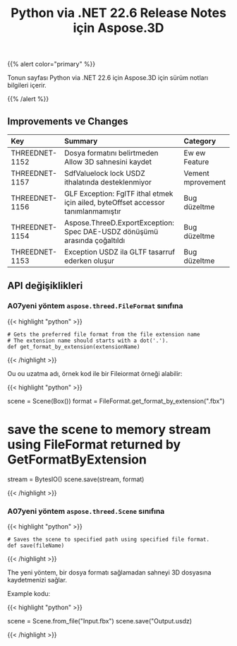 ﻿---
title: Python via .NET 22.6 Release Notes için Aspose.3D
type: docs
weight: 7
url: /tr/python-net/aspose-3d-for-python-net-22-6-release-notes/
description: TPython via .NET 22.6 için Aspose.3D notlarını serbest bıraktı.
---
{{% alert color="primary" %}}

Tonun sayfası Python via .NET 22.6 için Aspose.3D için sürüm notları bilgileri içerir.

{{% /alert %}}
## **Improvements ve Changes**

|**Key**|**Summary**|**Category**|
|:- |:- |:- |
|THREEDNET-1152 |Dosya formatını belirtmeden Allow 3D sahnesini kaydet|Ew ew Feature|
|THREEDNET-1157 |SdfValuelock lock USDZ ithalatında desteklenmiyor|Vement mprovement|
|THREEDNET-1156 |GLF Exception: FglTF ithal etmek için ailed, byteOffset accessor tanımlanmamıştır|Bug düzeltme|
|THREEDNET-1154 |Aspose.ThreeD.ExportException: Spec DAE-USDZ dönüşümü arasında çoğaltıldı|Bug düzeltme|
|THREEDNET-1153 |Exception USDZ ila GLTF tasarruf ederken oluşur|Bug düzeltme|



## API değişiklikleri ##

### A07yeni yöntem `aspose.threed.FileFormat` sınıfına

{{< highlight "python" >}}
    
    # Gets the preferred file format from the file extension name
    # The extension name should starts with a dot('.').
    def get_format_by_extension(extensionName)

{{< /highlight >}}

Ou ou uzatma adı, örnek kod ile bir Fileiormat örneği alabilir:

{{< highlight "python" >}}

scene = Scene(Box())
format = FileFormat.get_format_by_extension(".fbx")
# save the scene to memory stream using FileFormat returned by GetFormatByExtension
stream = BytesIO()
scene.save(stream, format)

{{< /highlight >}}



### A07yeni yöntem `aspose.threed.Scene` sınıfına

{{< highlight "python" >}}

    # Saves the scene to specified path using specified file format.
    def save(fileName)

{{< /highlight >}}

The yeni yöntem, bir dosya formatı sağlamadan sahneyi 3D dosyasına kaydetmenizi sağlar.

Example kodu:

{{< highlight "python" >}}

scene = Scene.from_file("Input.fbx")
scene.save("Output.usdz)

{{< /highlight >}}
